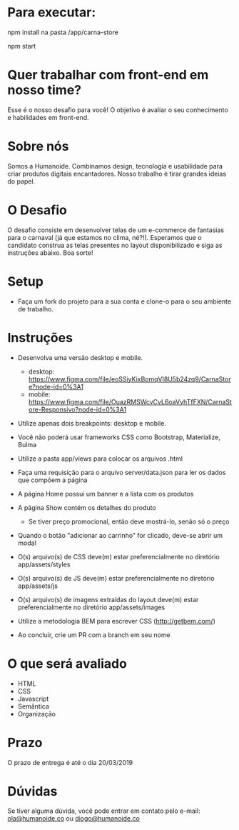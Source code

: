 # Para executar:

npm install na pasta /app/carna-store

npm start

# Quer trabalhar com front-end em nosso time?

Esse é o nosso desafio para você!
O objetivo é avaliar o seu conhecimento e habilidades em front-end.

# Sobre nós

Somos a Humanoide. Combinamos design, tecnologia e usabilidade para criar produtos digitais encantadores. Nosso trabalho é tirar grandes ideias do papel.

# O Desafio

O desafio consiste em desenvolver telas de um e-commerce de fantasias para o carnaval (já que estamos no clima, né?!). Esperamos que o candidato construa as telas presentes no layout disponibilizado e siga as instruções abaixo. Boa sorte!

# Setup

- Faça um fork do projeto para a sua conta e clone-o para o seu ambiente de trabalho.

# Instruções

- Desenvolva uma versão desktop e mobile.
  - desktop: https://www.figma.com/file/eoSSiyKixBomqVI8U5b24zq9/CarnaStore?node-id=0%3A1
  - mobile: https://www.figma.com/file/OuazRMSWcvCvL6oaVyhTfFXN/CarnaStore-Responsivo?node-id=0%3A1
- Utilize apenas dois breakpoints: desktop e mobile.
- Você não poderá usar frameworks CSS como Bootstrap, Materialize, Bulma
- Utilize a pasta app/views para colocar os arquivos .html

- Faça uma requisição para o arquivo server/data.json para ler os dados que compõem a página
- A página Home possui um banner e a lista com os produtos
- A página Show contém os detalhes do produto
  - Se tiver preço promocional, então deve mostrá-lo, senão só o preço
- Quando o botão "adicionar ao carrinho" for clicado, deve-se abrir um modal

- O(s) arquivo(s) de CSS deve(m) estar preferencialmente no diretório app/assets/styles
- O(s) arquivo(s) de JS deve(m) estar preferencialmente no diretório app/assets/js
- O(s) arquivo(s) de imagens extraídas do layout deve(m) estar preferencialmente no diretório app/assets/images
- Utilize a metodologia BEM para escrever CSS (http://getbem.com/)
- Ao concluir, crie um PR com a branch em seu nome

# O que será avaliado

- HTML
- CSS
- Javascript
- Semântica
- Organização

# Prazo

O prazo de entrega é até o dia 20/03/2019

# Dúvidas

Se tiver alguma dúvida, você pode entrar em contato pelo e-mail: ola@humanoide.co ou diogo@humanoide.co
